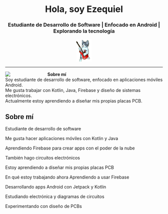 <h1 align="center">Hola, soy Ezequiel</h1>
<h3 align="center">Estudiante de Desarrollo de Software | Enfocado en Android | Explorando la tecnología</h3>

<p align="center">
  <img src="img/cat-guitar.gif" width="50">
</p>


---

<p>
  <img src="img/tu-foto.png" width="120" align="left" style="margin-right: 15px;">
  <strong>Sobre mí</strong><br>
  Soy estudiante de desarrollo de software, enfocado en aplicaciones móviles Android.<br>
  Me gusta trabajar con Kotlin, Java, Firebase y diseño de sistemas electrónicos.<br>
  Actualmente estoy aprendiendo a diseñar mis propias placas PCB.<br>
</p>

## Sobre mí

Estudiante de desarrollo de software

Me gusta hacer aplicaciones móviles con Kotlin y Java

Aprendiendo Firebase para crear apps con el poder de la nube

También hago circuitos electrónicos

Estoy aprendiendo a diseñar mis propias placas PCB

En qué estoy trabajando ahora
Aprendiendo a usar Firebase

Desarrollando apps Android con Jetpack y Kotlin

Estudiando electrónica y diagramas de circuitos

Experimentando con diseño de PCBs

